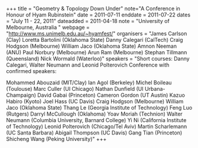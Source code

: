 +++
title = "Geometry & Topology Down Under"
note="A Conference in Honour of Hyam Rubinstein"
date = 2011-07-11
enddate = 2011-07-22
dates = "July 11 - 22, 2011"
dateadded = 2011-04-18
note = "University of Melbourne, Australia
"
webpage = "http://www.ms.unimelb.edu.au/~hyamfest/"
organisers = "James Carlson (Clay)
Loretta Bartolini (Oklahoma State)
Danny Calegari (CalTech)
Craig Hodgson (Melbourne)
William Jaco (Oklahoma State)
Amnon Neeman (ANU)
Paul Norbury (Melbourne)
Arun Ram (Melbourne)
Stephan Tillmann (Queensland)
Nick Wormald (Waterloo)"
speakers = "Short courses: Danny Calegari, Walter Neumann and Leonid Polterovich
Conference with confirmed speakers:

Mohammed Abouzaid (MIT/Clay)
Ian Agol (Berkeley)
Michel Boileau (Toulouse)
Marc Culler (UI Chicago)
Nathan Dunfield (UI Urbana-Champaign)
David Gabai (Princeton)
Cameron Gordon (UT Austin)
Kazuo Habiro (Kyoto)
Joel Hass (UC Davis)
Craig Hodgson (Melbourne)
William Jaco (Oklahoma State)
Thang Le (Georgia Institute of Technology)
Feng Luo (Rutgers)
Darryl McCullough (Oklahoma)
Yoav Moriah (Technion)
Walter Neumann (Columbia University, Barnard College)
Yi Ni (California Institute of Technology)
Leonid Polterovich (Chicago/Tel Aviv)
Martin Scharlemann (UC Santa Barbara)
Abigail Thompson (UC Davis)
Gang Tian (Princeton)
Shicheng Wang (Peking University)"
+++
